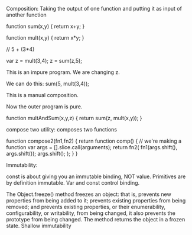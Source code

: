 Composition: Taking the output of one function and putting it as input 
of another function



function sum(x,y) {
    return x+y;
}

function mult(x,y) {
    return x*y;
}

// 5 + (3*4)

var z = mult(3,4);
z = sum(z,5);

This is an impure program. We are changing z. 

We can do this:
sum(5, mult(3,4));

This is a manual composition.

Now the outer program is pure. 

function multAndSum(x,y,z) {
    return sum(z, mult(x,y));
}



compose two utility: composes two functions


function compose2(fn1,fn2) {
    return function comp() { // we're making a function
        var args = [].slice.call(arguments);
        return fn2(
            fn1(args.shift(), args.shift());
            args.shift();
        );
    }
}



Immutability: 

const is about giving you an immutable binding, NOT value.
Primitives are by definition immutable.
Var and const control binding.

The Object.freeze() method freezes an object: that is, prevents new properties from being added to it; prevents existing properties from being removed; and prevents existing properties, or their enumerability, configurability, or writability, from being changed, it also prevents the prototype from being changed.  The method returns the object in a frozen state.
Shallow immutability